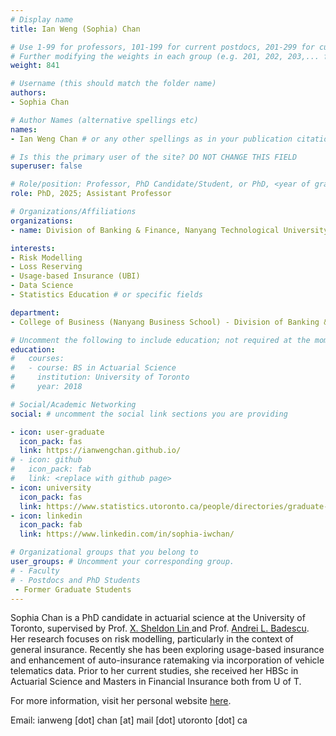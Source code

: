 ```yaml
---
# Display name
title: Ian Weng (Sophia) Chan

# Use 1-99 for professors, 101-199 for current postdocs, 201-299 for current phds, 301-399 for current masters, 401-499 for current undergrads, 801-809 for alum postdocs, 811-849 for alum phds, 851-899 for alum masters, and 901-999 for alum undergrads
# Further modifying the weights in each group (e.g. 201, 202, 203,... for current phds) allows customized ordering (e.g. new students first)
weight: 841

# Username (this should match the folder name)
authors:
- Sophia Chan

# Author Names (alternative spellings etc)
names:
- Ian Weng Chan # or any other spellings as in your publication citations

# Is this the primary user of the site? DO NOT CHANGE THIS FIELD
superuser: false

# Role/position: Professor, PhD Candidate/Student, or PhD, <year of graduation>
role: PhD, 2025; Assistant Professor

# Organizations/Affiliations
organizations:
- name: Division of Banking & Finance, Nanyang Technological University

interests:
- Risk Modelling
- Loss Reserving
- Usage-based Insurance (UBI)
- Data Science
- Statistics Education # or specific fields

department:
- College of Business (Nanyang Business School) - Division of Banking & Finance, Nanyang Technological University

# Uncomment the following to include education; not required at the moment.
education:
#   courses:
#   - course: BS in Actuarial Science
#     institution: University of Toronto
#     year: 2018

# Social/Academic Networking
social: # uncomment the social link sections you are providing

- icon: user-graduate
  icon_pack: fas
  link: https://ianwengchan.github.io/
# - icon: github
#   icon_pack: fab
#   link: <replace with github page>
- icon: university
  icon_pack: fas
  link: https://www.statistics.utoronto.ca/people/directories/graduate-students/ian-weng-sophia-chan 
- icon: linkedin
  icon_pack: fab
  link: https://www.linkedin.com/in/sophia-iwchan/ 

# Organizational groups that you belong to
user_groups: # Uncomment your corresponding group.
# - Faculty
# - Postdocs and PhD Students
 - Former Graduate Students
---
```


Sophia Chan is a PhD candidate in actuarial science at the University of Toronto, supervised by Prof. <a href="/author/sheldon-lin/">X. Sheldon Lin </a> and Prof. <a href="/author/andrei-badescu/">Andrei L. Badescu</a>.  Her research focuses on risk modelling, particularly in the context of general insurance.  Recently she has been exploring usage-based insurance and enhancement of auto-insurance ratemaking via incorporation of vehicle telematics data.  Prior to her current studies, she received her HBSc in Actuarial Science and Masters in Financial Insurance both from U of T.

For more information, visit her personal website [here](https://ianwengchan.github.io/).

Email: ianweng [dot] chan [at] mail [dot] utoronto [dot] ca